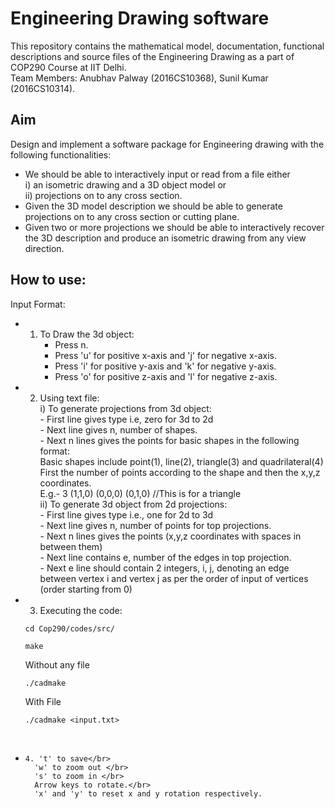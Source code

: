 # Engineering Drawing software
This repository contains the mathematical model, documentation, functional descriptions and source files of the Engineering Drawing as a part of COP290 Course at IIT Delhi. </br>
Team Members: Anubhav Palway (2016CS10368), Sunil Kumar (2016CS10314). 

 ## Aim
 Design and implement a software package for Engineering drawing with the following functionalities:</br>
*    We should be able to interactively input or read from a file either </br>
        i) an isometric drawing and a 3D object model or </br>
        ii) projections on to any cross section.</br>
*    Given the 3D model description we should be able to generate projections on to any cross section or 
     cutting plane.</br>
*    Given two or more projections we should be able to interactively recover the 3D description and
     produce an isometric drawing from any view direction. </br>
     
 ## How to use:
 Input Format:</br>
*    1. To Draw the 3d object:</br>
        - Press n.</br>
        - Press 'u' for positive x-axis and 'j' for negative x-axis.</br>
        - Press 'i' for positive y-axis and 'k' for negative y-axis.</br>
        - Press 'o' for positive z-axis and 'l' for negative z-axis.</br>
*    2. Using text file:</br>
        i) To generate projections from 3d object:</br>
            - First line gives type i.e, zero for 3d to 2d</br>
            - Next line gives n, number of shapes.</br>
            - Next n lines gives the points for basic shapes in the following format:</br>
                Basic shapes include point(1), line(2), triangle(3) and quadrilateral(4)</br>
                First the number of points according to the shape and then the x,y,z coordinates.</br>
                E.g.- 3 (1,1,0) (0,0,0) (0,1,0)     //This is for a triangle</br>
        ii) To generate 3d object from 2d projections:</br>
            - First line gives type i.e., one for 2d to 3d</br>
            - Next line gives n, number of points for top projections.</br>
            - Next n lines gives the points (x,y,z coordinates with spaces in between them)</br>
            - Next line contains e, number of the edges in top projection.</br>
            - Next e line should contain 2 integers, i, j, denoting an edge between vertex i and vertex j as per the order of input of vertices (order starting from 0)</br>
 *    3. Executing the code: </br>
        ```
        cd Cop290/codes/src/
        ```
        
        ```
        make
        ```
        
        Without any file</br>
        ```
        ./cadmake 
        ```
        
        With File</br>
        ```
        ./cadmake <input.txt>
        ```
        </br>
*     4. 't' to save</br>
        'w' to zoom out </br>
        's' to zoom in </br>
        Arrow keys to rotate.</br>
        'x' and 'y' to reset x and y rotation respectively.
